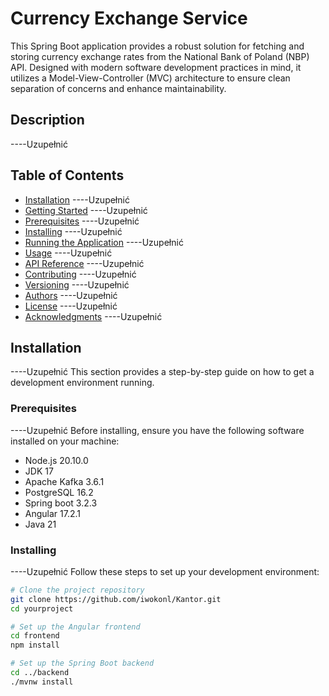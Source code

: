 # Currency Exchange Service
This Spring Boot application provides a robust solution for fetching and storing currency exchange rates from the National Bank of Poland (NBP) API. Designed with modern software development practices in mind, it utilizes a Model-View-Controller (MVC) architecture to ensure clean separation of concerns and enhance maintainability.

## Description


----Uzupełnić


## Table of Contents

- [Installation](#installation) ----Uzupełnić
- [Getting Started](#getting-started) ----Uzupełnić
- [Prerequisites](#prerequisites) ----Uzupełnić
- [Installing](#installing) ----Uzupełnić
- [Running the Application](#running-the-application) ----Uzupełnić
- [Usage](#usage) ----Uzupełnić
- [API Reference](#api-reference) ----Uzupełnić
- [Contributing](#contributing) ----Uzupełnić
- [Versioning](#versioning) ----Uzupełnić
- [Authors](#authors) ----Uzupełnić
- [License](#license) ----Uzupełnić
- [Acknowledgments](#acknowledgments) ----Uzupełnić

## Installation

----Uzupełnić
This section provides a step-by-step guide on how to get a development environment running.

### Prerequisites

----Uzupełnić
Before installing, ensure you have the following software installed on your machine:

- Node.js 20.10.0
- JDK 17
- Apache Kafka 3.6.1
- PostgreSQL 16.2
- Spring boot 3.2.3
- Angular 17.2.1
- Java 21

### Installing

----Uzupełnić
Follow these steps to set up your development environment:

```bash
# Clone the project repository
git clone https://github.com/iwokonl/Kantor.git
cd yourproject

# Set up the Angular frontend
cd frontend
npm install

# Set up the Spring Boot backend
cd ../backend
./mvnw install
